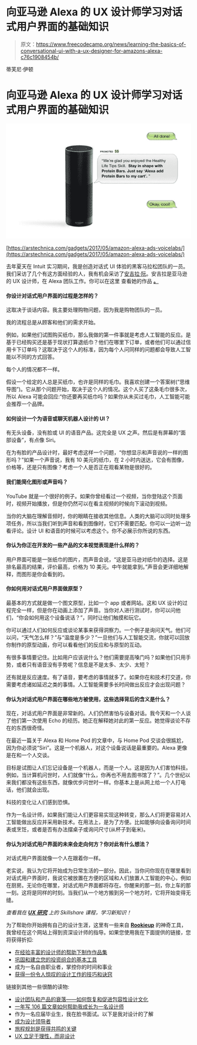 # 向亚马逊 Alexa 的 UX 设计师学习对话式用户界面的基础知识

> 原文：<https://www.freecodecamp.org/news/learning-the-basics-of-conversational-ui-with-a-ux-designer-for-amazons-alexa-c76c1908454b/>

蒂芙尼·伊顿

# 向亚马逊 Alexa 的 UX 设计师学习对话式用户界面的基础知识

![YZljIK1MT8COek-IlxNHT0vLCLijWlbYjYC6](img/2752f6a4f6c06688fba30eb970eae360.png)

[https://arstechnica.com/gadgets/2017/05/amazon-alexa-ads-voicelabs/](https://arstechnica.com/gadgets/2017/05/amazon-alexa-ads-voicelabs/)

去年夏天在 Intuit 实习期间，我是创造对话式 UI 体验的黑客马拉松团队的一员。我们采访了几个有这方面经验的人，我有机会采访了[安吉拉·阮](https://www.freecodecamp.org/news/learning-the-basics-of-conversational-ui-with-a-ux-designer-for-amazons-alexa-c76c1908454b/undefined)。安吉拉是亚马逊的 UX 设计师，在 Alexa 团队工作。你可以在这里 查看她的作品 [**。**](http://angelanm.com)

#### 你设计对话式用户界面的过程是怎样的？

这取决于谈话内容。我主要处理购物问题，因为我是购物团队的一员。

我的流程总是从顾客和他们的需求开始。

例如，如果他们试图购买纸巾，那么我做的第一件事就是考虑人工智能的反应。是基于已经购买还是基于现状打算退纸巾？他们在哪里下订单，或者他们可以通过信用卡下订单吗？这取决于这个人的标准，因为每个人问同样的问题都会导致人工智能以不同的方式回答。

每个人的情况都不一样。

假设一个给定的人总是买纸巾，也许是同样的毛巾。我喜欢创建一个答案树(“思维导图”)。它从那个问题开始，取决于这个人的情况。这个人买了这条毛巾很多次，所以 Alexa 可能会回应:“你还要再买纸巾吗？如果你从未买过毛巾，人工智能可能会推荐一个品牌。

#### **如何设计一个为语音或聊天机器人设计的 UI？**

有无头设备，没有脸或 UI 的语音产品。这完全是 UX 之声。然后是有屏幕的“面部设备”，有点像 Siri。

在为有脸的产品设计时，最好考虑这样一个问题，“你想显示和声音说的一样的图形吗？”如果一个声音说，我有 10 美元的纸巾，在 2 小时内送达，它会有图像，价格等，还是只有图像？考虑一个人是否正在观看某物是很好的。

#### 我们能简化图形或声音吗？

YouTube 就是一个很好的例子。如果你曾经看过一个视频，当你登陆这个页面时，视频开始播放，但是你仍然可以在看主视频的时候向下滚动到视频。

当你的大脑在理解音频时，你的眼睛在接收其他信息。人类的大脑可以同时处理多项任务，所以当我们听到声音和看到图像时，它们不需要匹配。你可以一边听一边看评论。设计 UI 和语音的时候可以考虑这个。你不必展示你所说的东西。

#### 你认为你正在开发的一些产品的文本视觉表现是什么样的？

用户界面可能是一张纸巾的图片，而声音会说，“这是亚马逊对纸巾的选择。这是排名最高的结果，评价最高，价格为 10 美元。中午就能拿到。”声音会更详细地解释，而图形是你会看到的。

#### 你如何用对话式用户界面做原型？

最基本的方式就是做一个图文原型，比如一个 app 或者网站。这和 UX 设计的过程完全一样，但是你在动画上添加了声音。当你对人进行测试时，你可以问他们，“你会如何用这个设备说话？”，同时让他们触摸和玩它。

你可以通过人们如何反应或谈论某事来获得洞察力。一个例子是询问天气。他们可以问，“天气怎么样？”与“温度是多少？”一旦他们与人工智能交流，你就可以回放你制作的原型动画，你可以看看他们的反应和与原型的互动。

有很多事情要记住。比如用户应该说什么？他们需要提高嗓门吗？如果他们只用手势，或者只有语音没有手势呢？信息是不是太多、太少、太短？

还有就是反应速度。有了语音，要考虑的事情就多了。如果你在和技术打交道，你需要考虑诸如延迟之类的事情。人工智能需要多长时间做出反应才会出现问题？

#### 你认为对话式用户界面在哪些地方被使用，这些选择背后的含义是什么？

现在，对话式用户界面是非常新的。人们仍然害怕与设备对话。我今天和一个人谈了他们第一次使用 Echo 的经历。她正在解释她对此的第一反应。她觉得谈论不存在的东西很奇怪。

在最近一篇关于 Alexa 和 Home Pod 的文章中，与 Home Pod 交谈会很尴尬，因为你必须说“Siri”。这是一个机器人，对这个设备说话是最重要的。Alexa 更像是在和一个人交谈。

目标是试图让人们忘记设备是一个机器人，而是一个人。这是因为人们害怕科技。例如，当计算机问世时，人们就像“什么，你再也不用去图书馆了？”。几个世纪以来我们都没有这些东西，就像优步问世时一样。你基本上是从网上给一个人打电话，他们就会出现。

科技的变化让人们感到恐惧。

作为一名设计师，如果我们能让人们更容易实现这种转变，那么人们将更容易对人工智能做出反应并采用新技术。在用法上，是为了方便。比如能够向设备询问时间表或烹饪，或者是否有办法摆桌子或询问尺寸(从杯子到毫米)。

#### 你认为对话式用户界面的未来会走向何方？你对此有什么想法？

对话式用户界面就像一个人在跟着你一样。

老实说，我认为它将开始成为日常生活的一部分。因此，当你问你现在在哪里看到对话式用户界面时，我说它被放置在方便的区域和人们放置人工智能的中心，例如在厨房。无论你在哪里，对话式用户界面都将存在。你醒来的那一刻，你上车的那一刻。这将是同样的时刻。当我们从一个地方搬到另一个地方时，它将开始变得无缝。

*查看我在 **[UX 研究](http://skl.sh/2nal9ZT)** 上的 Skillshare 课程，学习新知识！*

为了帮助你开始拥有自己的设计生涯，这里有一些来自 [**Rookieup**](https://transactions.sendowl.com/stores/8000/107314) 的神奇工具，我曾经在这个网站上得到资深设计师的指导。如果您使用我在下面提供的链接，您将获得折扣:

*   [在经验丰富的设计师的帮助下制作作品集](https://transactions.sendowl.com/stores/8221/107314)
*   [巩固和建立您的投资组合的基本工具](https://transactions.sendowl.com/stores/8219/107314)
*   成为一名自由职业者，掌控你的时间和事业
*   [获得一份令人惊叹的设计工作的技巧和诀窍](https://transactions.sendowl.com/stores/8222/107314)

链接到其他一些很酷的读物:

*   [设计团队和产品的衰落——如何恢复和促进包容性设计文化](https://medium.muz.li/the-one-big-mistake-design-leaders-make-baca844a8e98)
*   [一年写 106 篇文章如何帮助我成长为一名设计师](https://medium.freecodecamp.org/how-writing-has-helped-me-grow-as-a-designer-afbed63c16a7)
*   作为一名应届毕业生，我在脸书面试。以下是我对设计的了解
*   [成为设计领导者](https://medium.muz.li/standing-up-as-a-design-leader-9289620562a)
*   [旅程规划是获得共鸣的关键](https://uxplanet.org/journey-mapping-is-key-to-gaining-empathy-1da5b54655e1)
*   [UX 立足于理性，而非设计](https://uxplanet.org/ux-is-grounded-in-rationale-not-design-49e8f77b8f58)